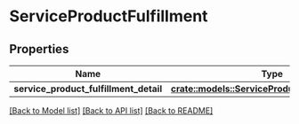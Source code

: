 # ServiceProductFulfillment

## Properties

Name | Type | Description | Notes
------------ | ------------- | ------------- | -------------
**service_product_fulfillment_detail** | [**crate::models::ServiceProductFulfillmentDetail**](ServiceProductFulfillmentDetail.md) |  | 

[[Back to Model list]](../README.md#documentation-for-models) [[Back to API list]](../README.md#documentation-for-api-endpoints) [[Back to README]](../README.md)


